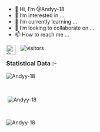 - 👋 Hi, I’m @Andyy-18
- 👀 I’m interested in ...
- 🌱 I’m currently learning ...
- 💞️ I’m looking to collaborate on ...
- 📫 How to reach me ...


[<img align="left" alt="Skyline" width="26px" src="https://www.google.com/search?q=skyline+github+logo&rlz=1C1FHFK_enIN976IN976&sxsrf=ALiCzsZiBp0xBlEGZEVMxk1Lc2BMix8ktQ:1651693054283&tbm=isch&source=iu&ictx=1&vet=1&fir=GSC2rEtGsmhXoM%252Cvr15NyWliOVryM%252C_%253By474F-dyUQmE4M%252ChJYamHzQEZ7yQM%252C_%253Bsru1ZTCMgaq3-M%252CztCCNy3Sv-Tf0M%252C_%253BEHseZYS3Fj-dlM%252COueJZ9uGEQ94CM%252C_%253BKq4l3mSBVj08zM%252CH8p6HHzcTglWAM%252C_%253BF4N7nNsmAvS0zM%252CTXCcjLeV5gKBaM%252C_%253BE9NCEnduv4qYJM%252Cks2I-IFTa2fxAM%252C_%253B8AE_J5pAtu3iiM%252CTXCcjLeV5gKBaM%252C_%253BFAfSg-hSt4OYVM%252CUX7fUpJlQ9tekM%252C_%253BKbeo0fy6Cn12oM%252CdF8Sjmni9W37XM%252C_&usg=AI4_-kS1vvsK0gporauga_4k-C2JYBfUgQ&sa=X&ved=2ahUKEwja7ZyOzMb3AhWxkNgFHdoUD40Q9QF6BAgDEAE#imgrc=GSC2rEtGsmhXoM" style="padding-right:10px;" />][skyline]

<!---
Andyy-18/Andyy-18 is a ✨ special ✨ repository because its `README.md` (this file) appears on your GitHub profile.
You can click the Preview link to take a look at your changes.
--->  

![visitors](https://visitor-badge.laobi.icu/badge?page_id=Andyy-18.Andyy-18)

<h3>Statistical Data :-</h3>
<p><img align="center"
    src="https://github-readme-stats.vercel.app/api/top-langs?username=Andyy-18&show_icons=true&locale=en&layout=compact"
    alt="Andyy-18" /></p>

<br>

<p>&nbsp;<img align="center" src="https://github-readme-stats.vercel.app/api?username=Andyy-18&show_icons=true&locale=en"
    alt="Andyy-18" /></p>

<br>

<p><img align="center" src="https://github-readme-streak-stats.herokuapp.com/?user=Andyy-18&" alt="Andyy-18" /></p>

<br>

[skyline]: https://skyline.github.com/andyy-18/2021
